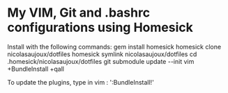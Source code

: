 # My VIM, Git and .bashrc configurations using Homesick

Install with the following commands:
    gem install homesick
    homesick clone nicolasaujoux/dotfiles
    homesick symlink nicolasaujoux/dotfiles
    cd .homesick/nicolasaujoux/dotfiles
    git submodule update --init
    vim +BundleInstall +qall

To update the plugins, type in vim : ':BundleInstall!'


